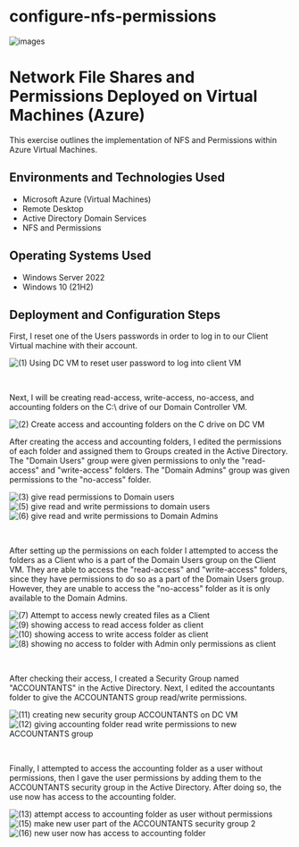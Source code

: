 # configure-nfs-permissions

![images](https://github.com/user-attachments/assets/225e344e-ac25-433e-9068-17918bf6c620)


<h1>Network File Shares and Permissions Deployed on Virtual Machines (Azure)</h1>
This exercise outlines the implementation of NFS and Permissions within Azure Virtual Machines.<br />


<h2>Environments and Technologies Used</h2>

- Microsoft Azure (Virtual Machines)
- Remote Desktop
- Active Directory Domain Services
- NFS and Permissions

<h2>Operating Systems Used </h2>

- Windows Server 2022
- Windows 10 (21H2)


<h2>Deployment and Configuration Steps</h2>
<p>
First, I reset one of the Users passwords in order to log in to our Client Virtual machine with their account.
</p>

![(1) Using DC VM to reset user password to log into client VM](https://github.com/user-attachments/assets/237918a3-3b99-41a2-8efe-9baee23ca107)

<br />
<p> Next, I will be creating read-access, write-access, no-access, and accounting folders on the C:\ drive of our Domain Controller VM.</p>


![(2) Create access and accounting folders on the C drive on DC VM](https://github.com/user-attachments/assets/43620b88-f90f-49aa-a35a-ac36da2f66e5)

<p>
After creating the access and accounting folders, I edited the permissions of each folder and assigned them to Groups created in the Active Directory. The "Domain Users" group were given permissions to only the "read-access" and "write-access" folders. The "Domain Admins" group was given permissions to the "no-access" folder.
</p>

![(3) give read permissions to Domain users](https://github.com/user-attachments/assets/476e51b9-1778-4679-a487-765659100181)
![(5) give read and write permissions to domain users](https://github.com/user-attachments/assets/b6bbdc67-ff0b-464d-b94a-c870fa51aa66)
![(6) give read and write permissions to Domain Admins](https://github.com/user-attachments/assets/0d7d648e-0ecb-484c-ac3c-c8b6a7ac8002)

<br />

<p>
After setting up the permissions on each folder I attempted to access the folders as a Client who is a part of the Domain Users group on the Client VM. They are able to access the "read-access" and "write-access" folders, since they have permissions to do so as a part of the Domain Users group. However, they are unable to access the "no-access" folder as it is only available to the Domain Admins.
</p>

![(7) Attempt to access newly created files as a Client](https://github.com/user-attachments/assets/dc532c54-cb19-457a-b3f9-e38111ca7ffa)
![(9) showing access to read access folder as client](https://github.com/user-attachments/assets/7030d7c3-e2b8-4ec1-b326-8fc4fc5306e0)
![(10) showing access to write access folder as client](https://github.com/user-attachments/assets/c9f9eb81-b5b6-4508-a12c-501cf3b7e5fd)
![(8) showing no access to folder with Admin only permissions as client](https://github.com/user-attachments/assets/d0f86b23-84f5-4ed1-aacf-34e581500ad3)

<br />

<p>
After checking their access, I created a Security Group named "ACCOUNTANTS" in the Active Directory. Next, I edited the accountants folder to give the ACCOUNTANTS group read/write permissions. 
</p>

![(11) creating new security group ACCOUNTANTS on DC VM](https://github.com/user-attachments/assets/c19802a8-2408-48be-a32e-3b7df286c0ad)
![(12) giving accounting folder read write permissions to new ACCOUNTANTS group](https://github.com/user-attachments/assets/ff6dc53a-978a-42b2-810e-9a47e1ba3b4d)

<br />

<p>
Finally, I attempted to access the accounting folder as a user without permissions, then I gave the user permissions by adding them to the ACCOUNTANTS security group in the Active Directory. After doing so, the use now has access to the accounting folder.
</p>

![(13) attempt access to accounting folder as user without permissions](https://github.com/user-attachments/assets/f1a1b3ff-abf9-416b-8023-a8b41a662b5f)
![(15) make new user part of the ACCOUNTANTS security group 2](https://github.com/user-attachments/assets/e2d323fd-9505-42f6-b9ed-90bf97b50ac1)
![(16) new user now has access to accounting folder](https://github.com/user-attachments/assets/ecc2b648-d427-42b8-81fd-88f41cff8bff)



